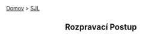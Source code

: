 <div align="center">
    <div align="left">
        <a href="/README.md">Domov</a>
        >
        <a href="/SJL/SLOVENCINA.md">SJL</a>
    </div>

## Rozpravací Postup

</div>
